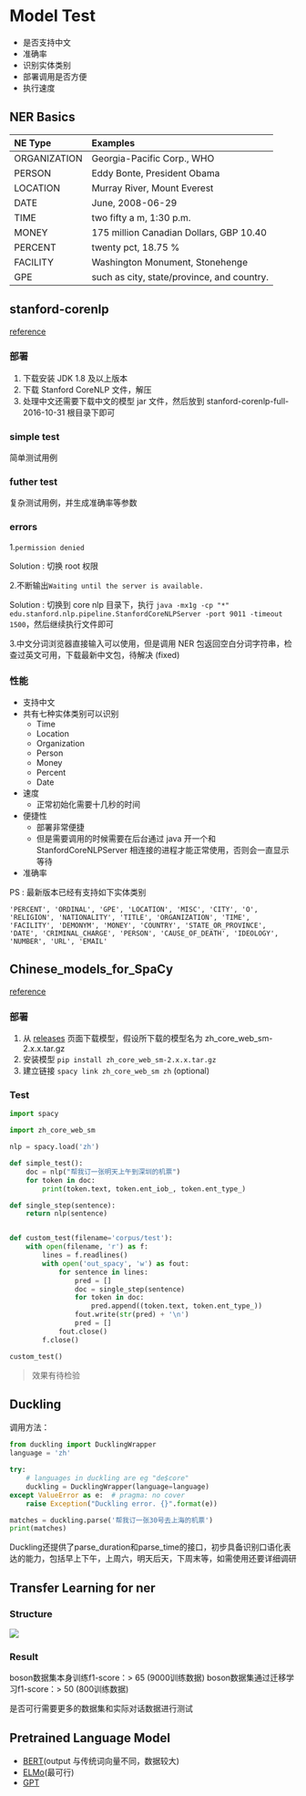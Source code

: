 # Model Test

- 是否支持中文
- 准确率
- 识别实体类别
- 部署调用是否方便
- 执行速度

## NER Basics

| NE Type | Examples |
| :------| :------ |
| ORGANIZATION | Georgia-Pacific Corp., WHO |
| PERSON | Eddy Bonte, President Obama |
| LOCATION | Murray River, Mount Everest |
| DATE | June, 2008-06-29 |
| TIME | two fifty a m, 1:30 p.m. |
| MONEY | 175 million Canadian Dollars, GBP 10.40 |
| PERCENT | twenty pct, 18.75 % |
| FACILITY | Washington Monument, Stonehenge |
| GPE | such as city, state/province, and country. |

## stanford-corenlp

[reference](https://github.com/Lynten/stanford-corenlp/blob/master)

### 部署

1. 下载安装 JDK 1.8 及以上版本
2. 下载 Stanford CoreNLP 文件，解压
3. 处理中文还需要下载中文的模型 jar 文件，然后放到 stanford-corenlp-full-2016-10-31 根目录下即可

### simple test

简单测试用例

### futher test

复杂测试用例，并生成准确率等参数

### errors

1.`permission denied`

Solution : 切换 root 权限

2.不断输出`Waiting until the server is available.`

Solution : 切换到 core nlp 目录下，执行 `java -mx1g -cp "*" edu.stanford.nlp.pipeline.StanfordCoreNLPServer -port 9011 -timeout 1500`，然后继续执行文件即可

3.中文分词浏览器直接输入可以使用，但是调用 NER 包返回空白分词字符串，检查过英文可用，下载最新中文包，待解决 (fixed)

### 性能

- 支持中文
- 共有七种实体类别可以识别
  - Time
  - Location
  - Organization
  - Person
  - Money
  - Percent
  - Date
- 速度
  - 正常初始化需要十几秒的时间
- 便捷性
  - 部署非常便捷
  - 但是需要调用的时候需要在后台通过 java 开一个和 StanfordCoreNLPServer 相连接的进程才能正常使用，否则会一直显示等待
- 准确率

PS : 最新版本已经有支持如下实体类别

```
'PERCENT', 'ORDINAL', 'GPE', 'LOCATION', 'MISC', 'CITY', 'O', 'RELIGION', 'NATIONALITY', 'TITLE', 'ORGANIZATION', 'TIME', 'FACILITY', 'DEMONYM', 'MONEY', 'COUNTRY', 'STATE_OR_PROVINCE', 'DATE', 'CRIMINAL_CHARGE', 'PERSON', 'CAUSE_OF_DEATH', 'IDEOLOGY', 'NUMBER', 'URL', 'EMAIL'
```

## Chinese_models_for_SpaCy

[reference](https://github.com/howl-anderson/Chinese_models_for_SpaCy)

### 部署

1. 从 [releases](https://github.com/howl-anderson/Chinese_models_for_SpaCy/releases) 页面下载模型，假设所下载的模型名为 zh_core_web_sm-2.x.x.tar.gz
2. 安装模型 `pip install zh_core_web_sm-2.x.x.tar.gz`
3. 建立链接 `spacy link zh_core_web_sm zh` (optional)

### Test

```python
import spacy

import zh_core_web_sm

nlp = spacy.load('zh')

def simple_test():
    doc = nlp("帮我订一张明天上午到深圳的机票")
    for token in doc:
        print(token.text, token.ent_iob_, token.ent_type_)

def single_step(sentence):
    return nlp(sentence)


def custom_test(filename='corpus/test'):
    with open(filename, 'r') as f:
        lines = f.readlines()
        with open('out_spacy', 'w') as fout:
            for sentence in lines:
                pred = []
                doc = single_step(sentence)
                for token in doc:
                    pred.append((token.text, token.ent_type_))
                fout.write(str(pred) + '\n')
                pred = []
            fout.close()
        f.close()

custom_test()
```

> 效果有待检验

## Duckling

调用方法：

```python
from duckling import DucklingWrapper
language = 'zh'

try:
    # languages in duckling are eg "de$core"
    duckling = DucklingWrapper(language=language)
except ValueError as e:  # pragma: no cover
    raise Exception("Duckling error. {}".format(e))

matches = duckling.parse('帮我订一张30号去上海的机票')
print(matches)
```

Duckling还提供了parse_duration和parse_time的接口，初步具备识别口语化表达的能力，包括早上下午，上周六，明天后天，下周末等，如需使用还要详细调研

## Transfer Learning for ner

### Structure

![](http://ww1.sinaimg.cn/large/e1ac6bd5ly1fwq2lqapizj21ba16ajzt.jpg)

### Result

boson数据集本身训练f1-score：> 65 (9000训练数据)
boson数据集通过迁移学习f1-score：> 50 (800训练数据)

是否可行需要更多的数据集和实际对话数据进行测试

## Pretrained Language Model

- [BERT](https://github.com/google-research/bert)(output 与传统词向量不同，数据较大)
- [ELMo](https://allennlp.org/elmo)(最可行)
- [GPT](https://github.com/huggingface/pytorch-openai-transformer-lm)